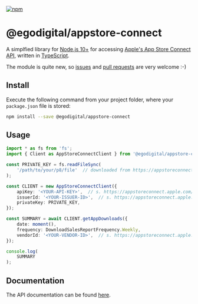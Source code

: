 [![npm](https://img.shields.io/npm/v/@egodigital/appstore-connect.svg)](https://www.npmjs.com/package/@egodigital/appstore-connect)

# @egodigital/appstore-connect

A simplfied library for [Node.js 10+](https://nodejs.org/docs/latest-v10.x/api/) for accessing [Apple's App Store Connect API](https://developer.apple.com/documentation/appstoreconnectapi), written in [TypeScript](https://www.typescriptlang.org/).

The module is quite new, so [issues](https://github.com/egodigital/node-appstore-connect/issues) and [pull requests](https://github.com/egodigital/node-appstore-connect/pulls) are very welcome :-)

## Install

Execute the following command from your project folder, where your `package.json` file is stored:

```bash
npm install --save @egodigital/appstore-connect
```

## Usage

```typescript
import * as fs from 'fs';
import { Client as AppStoreConnectClient } from '@egodigital/appstore-connect';

const PRIVATE_KEY = fs.readFileSync(
    '/path/to/your/p8/file'  // downloaded from https://appstoreconnect.apple.com/access/api
);

const CLIENT = new AppStoreConnectClient({
    apiKey: '<YOUR-API-KEY>',  // s. https://appstoreconnect.apple.com/access/api
    issuerId: '<YOUR-ISSUER-ID>',  // s. https://appstoreconnect.apple.com/access/api
    privateKey: PRIVATE_KEY,
});

const SUMMARY = await CLIENT.getAppDownloads({
    date: moment(),
    frequency: DownloadSalesReportFrequency.Weekly,
    vendorId: '<YOUR-VENDOR-ID>',  // s. https://appstoreconnect.apple.com/itc/payments_and_financial_reports
});

console.log(
    SUMMARY
);
```

## Documentation

The API documentation can be found [here](https://egodigital.github.io/appstore-connect/).
